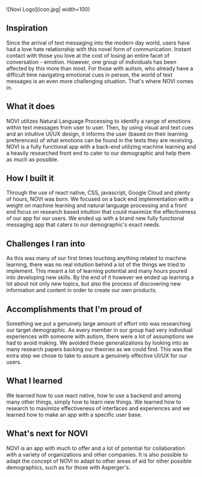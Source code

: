 ![Novi Logo](icon.jpg| width=100)
## Inspiration
Since the arrival of text messaging into the modern day world, users have had a love hate relationship with this novel form of communication. Instant contact with those you love at the cost of losing an entire facet of conversation - emotion. However, one group of individuals has been affected by this more than most. For those with autism, who already have a difficult time navigating emotional cues in person, the world of text messages is an even more challenging situation. That's where NOVI comes in. 

## What it does
NOVI utilizes Natural Language Processing to identify a range of emotions within text messages from user to user. Then, by using visual and text cues and an intuitive UI/UX design, it informs the user (based on their learning preferences) of what emotions can be found in the texts they are receiving. NOVI is a fully functional app with a back-end utilizing machine learning and a heavily researched front end to cater to our demographic and help them as much as possible. 

## How I built it
Through the use of react native, CSS, javascript, Google Cloud and plenty of hours, NOVI was born. We focused on a back end implementation with a weight on machine learning and natural language processing and a front end focus on research based intuition that could maximize the effectiveness of our app for our users. We ended up with a brand new fully functional messaging app that caters to our demographic's exact needs.

## Challenges I ran into
As this was many of our first times touching anything related to machine learning, there was no real intuition behind a lot of the things we tried to implement. This meant a lot of learning potential and many hours poured into developing new skills. By the end of it however we ended up learning a lot about not only new topics, but also the process of discovering new information and content in order to create our own products.

## Accomplishments that I'm proud of
Something we put a genuinely large amount of effort into was researching our target demographic. As every member in our group had very individual experiences with someone with autism, there were a lot of assumptions we had to avoid making. We avoided these generalizations by looking into as many research papers backing our theories as we could find. This was the extra step we chose to take to assure a genuinely effective UI/UX for our users. 

## What I learned
We learned how to use react native, how to use a backend and among many other things, simply how to learn new things. We learned how to research to maximize effectiveness of interfaces and experiences and we learned how to make an app with a specific user base. 

## What's next for NOVI 
NOVI is an app with much to offer and a lot of potential for collaboration with a variety of organizations and other companies. It is also possible to adapt the concept of NOVI to adapt to other areas of aid for other possible demographics, such as for those with Asperger's.
